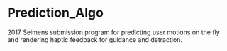 # Prediction_Algo
2017 Seimens submission program for predicting user motions on the fly and rendering haptic feedback for guidance and detraction.
